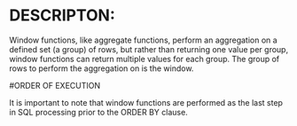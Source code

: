 # DESCRIPTON:

Window functions, like aggregate functions, perform an aggregation on a defined set (a group) of rows, but rather than returning one value per group,
window functions can return multiple values for each group. The group of rows to perform the aggregation on is the window.

#ORDER OF EXECUTION

It is important to note that window functions are performed as the last step in SQL processing prior to the ORDER BY clause.
